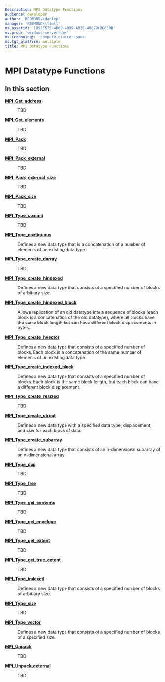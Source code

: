 ```yaml
---
Description: MPI Datatype Functions
audience: developer
author: 'REDMOND\\danlep'
manager: 'REDMOND\\timlt'
ms.assetid: '1B53E575-4B69-4099-AB2E-4007DCB68308'
ms.prod: 'windows-server-dev'
ms.technology: 'compute-cluster-pack'
ms.tgt_platform: multiple
title: MPI Datatype Functions
---
```


# MPI Datatype Functions

## In this section

<dl> <dt>

[**MPI\_Get\_address**](mpi-get-address.md)
</dt> <dd>

TBD

</dd> <dt>

[**MPI\_Get\_elements**](mpi-get-elements.md)
</dt> <dd>

TBD

</dd> <dt>

[**MPI\_Pack**](mpi-pack.md)
</dt> <dd>

TBD

</dd> <dt>

[**MPI\_Pack\_external**](mpi-pack-external.md)
</dt> <dd>

TBD

</dd> <dt>

[**MPI\_Pack\_external\_size**](mpi-pack-external-size.md)
</dt> <dd>

TBD

</dd> <dt>

[**MPI\_Pack\_size**](mpi-pack-size.md)
</dt> <dd>

TBD

</dd> <dt>

[**MPI\_Type\_commit**](mpi-type-commit.md)
</dt> <dd>

TBD

</dd> <dt>

[**MPI\_Type\_contiguous**](mpi-type-contiguous.md)
</dt> <dd>

Defines a new data type that is a concatenation of a number of elements of an existing data type.

</dd> <dt>

[**MPI\_Type\_create\_darray**](mpi-type-create-darray.md)
</dt> <dd>

TBD

</dd> <dt>

[**MPI\_Type\_create\_hindexed**](mpi-type-create-hindexed.md)
</dt> <dd>

Defines a new data type that consists of a specified number of blocks of arbitrary size.

</dd> <dt>

[**MPI\_Type\_create\_hindexed\_block**](mpi-type-create-hindexed-block.md)
</dt> <dd>

Allows replication of an old datatype into a sequence of blocks (each block is a concatenation of the old datatype), where all blocks have the same block length but can have different block displacements in bytes.

</dd> <dt>

[**MPI\_Type\_create\_hvector**](mpi-type-create-hvector.md)
</dt> <dd>

Defines a new data type that consists of a specified number of blocks. Each block is a concatenation of the same number of elements of an existing data type.

</dd> <dt>

[**MPI\_Type\_create\_indexed\_block**](mpi-type-create-indexed-block.md)
</dt> <dd>

Defines a new data type that consists of a specified number of blocks. Each block is the same block length, but each block can have a different block displacement.

</dd> <dt>

[**MPI\_Type\_create\_resized**](mpi-type-create-resized.md)
</dt> <dd>

TBD

</dd> <dt>

[**MPI\_Type\_create\_struct**](mpi-type-create-struct.md)
</dt> <dd>

Defines a new data type with a specified data type, displacement, and size for each block of data.

</dd> <dt>

[**MPI\_Type\_create\_subarray**](mpi-type-create-subarray.md)
</dt> <dd>

Defines a new data type that consists of an n-dimensional subarray of an n-dimensional array.

</dd> <dt>

[**MPI\_Type\_dup**](mpi-type-dup.md)
</dt> <dd>

TBD

</dd> <dt>

[**MPI\_Type\_free**](mpi-type-free.md)
</dt> <dd>

TBD

</dd> <dt>

[**MPI\_Type\_get\_contents**](mpi-type-get-contents.md)
</dt> <dd>

TBD

</dd> <dt>

[**MPI\_Type\_get\_envelope**](mpi-type-get-envelope.md)
</dt> <dd>

TBD

</dd> <dt>

[**MPI\_Type\_get\_extent**](mpi-type-get-extent.md)
</dt> <dd>

TBD

</dd> <dt>

[**MPI\_Type\_get\_true\_extent**](mpi-type-get-true-extent.md)
</dt> <dd>

TBD

</dd> <dt>

[**MPI\_Type\_indexed**](mpi-type-indexed.md)
</dt> <dd>

Defines a new data type that consists of a specified number of blocks of arbitrary size.

</dd> <dt>

[**MPI\_Type\_size**](mpi-type-size.md)
</dt> <dd>

TBD

</dd> <dt>

[**MPI\_Type\_vector**](mpi-type-vector.md)
</dt> <dd>

Defines a new data type that consists of a specified number of blocks of a specified size.

</dd> <dt>

[**MPI\_Unpack**](mpi-unpack.md)
</dt> <dd>

TBD

</dd> <dt>

[**MPI\_Unpack\_external**](mpi-unpack-external.md)
</dt> <dd>

TBD

</dd> </dl>

 

 



